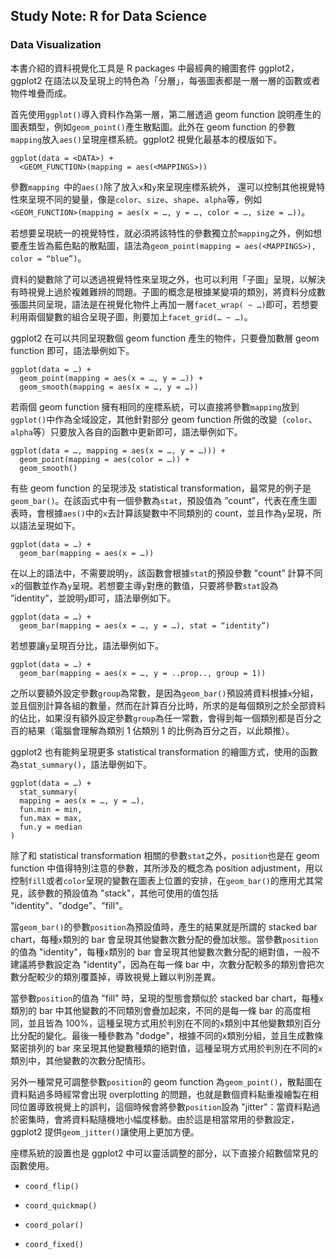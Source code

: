 ## Study Note: R for Data Science

### Data Visualization

本書介紹的資料視覺化工具是 R packages 中最經典的繪圖套件 ggplot2，ggplot2 在語法以及呈現上的特色為「分層」，每張圖表都是一層一層的函數或者物件堆疊而成。

首先使用```ggplot()```導入資料作為第一層，第二層透過 geom function 說明產生的圖表類型，例如```geom_point()```產生散點圖。此外在 geom function 的參數```mapping```放入```aes()```呈現座標系統。ggplot2 視覺化最基本的模版如下。

```
ggplot(data = <DATA>) +
  <GEOM_FUNCTION>(mapping = aes(<MAPPINGS>))
```

參數```mapping ```中的```aes()```除了放入```x```和```y```來呈現座標系統外， 還可以控制其他視覺特性來呈現不同的變量，像是```color```、```size```、```shape```、```alpha```等，例如```<GEOM_FUNCTION>(mapping = aes(x = …, y = …, color = …, size = …))```。

若想要呈現統一的視覺特性，就必須將該特性的參數獨立於```mapping```之外，例如想要產生皆為藍色點的散點圖，語法為```geom_point(mapping = aes(<MAPPINGS>), color = “blue”)```。

資料的變數除了可以透過視覺特性來呈現之外，也可以利用「子圖」呈現，以解決有時視覺上過於複雜難辨的問題。子圖的概念是根據某變項的類別，將資料分成數張圖共同呈現，語法是在視覺化物件上再加一層```facet_wrap( ~ …)```即可，若想要利用兩個變數的組合呈現子圖，則要加上```facet_grid(… ~ …)```。

ggplot2 在可以共同呈現數個 geom function 產生的物件，只要疊加數層 geom function 即可，語法舉例如下。

```
ggplot(data = …) +
  geom_point(mapping = aes(x = …, y = …)) +
  geom_smooth(mapping = aes(x = …, y = …))
```

若兩個 geom function 擁有相同的座標系統，可以直接將參數```mapping```放到```ggplot()```中作為全域設定，其他針對部分 geom function 所做的改變（```color```、```alpha```等）只要放入各自的函數中更新即可，語法舉例如下。

```
ggplot(data = …, mapping = aes(x = …, y = …))) +
  geom_point(mapping = aes(color = …)) +
  geom_smooth()
```

有些 geom function 的呈現涉及 statistical transformation，最常見的例子是```geom_bar()```。在該函式中有一個參數為```stat```，預設值為 ”count”，代表在產生圖表時，會根據```aes()```中的```x```去計算該變數中不同類別的 count，並且作為```y```呈現，所以語法呈現如下。

```
ggplot(data = …) +
  geom_bar(mapping = aes(x = …))
```

在以上的語法中，不需要說明```y```，該函數會根據```stat```的預設參數 ”count” 計算不同```x```的個數並作為```y```呈現。若想要主導```y```對應的數值，只要將參數```stat```設為 ”identity”，並說明```y```即可，語法舉例如下。

```
ggplot(data = …) + 
  geom_bar(mapping = aes(x = …, y = …), stat = “identity”)
```

若想要讓```y```呈現百分比，語法舉例如下。

```
ggplot(data = …) + 
  geom_bar(mapping = aes(x = …, y = ..prop.., group = 1))
```

之所以要額外設定參數```group```為常數，是因為```geom_bar()```預設將資料根據```x```分組，並且個別計算各組的數量，然而在計算百分比時，所求的是每個類別之於全部資料的佔比，如果沒有額外設定參數```group```為任一常數，會得到每一個類別都是百分之百的結果（電腦會理解為類別 1 佔類別 1 的比例為百分之百，以此類推）。

ggplot2 也有能夠呈現更多 statistical transformation 的繪圖方式，使用的函數為```stat_summary()```，語法舉例如下。

```
ggplot(data = …) +
  stat_summary(
  mapping = aes(x = …, y = …),
  fun.min = min,
  fun.max = max,
  fun.y = median
)
```

除了和 statistical transformation 相關的參數```stat```之外，```position```也是在 geom function 中值得特別注意的參數，其所涉及的概念為 position adjustment，用以控制```fill```或者```color```呈現的變數在圖表上位置的安排，在```geom_bar()```的應用尤其常見，該參數的預設值為 "stack"，其他可使用的值包括 "identity"、"dodge"、"fill"。

當```geom_bar()```的參數```position```為預設值時，產生的結果就是所謂的 stacked bar chart，每種```x```類別的 bar 會呈現其他變數次數分配的疊加狀態。當參數```position```的值為 "identity"，每種```x```類別的 bar 會呈現其他變數次數分配的絕對值，一般不建議將參數設定為  "identity"，因為在每一條 bar 中，次數分配較多的類別會把次數分配較少的類別覆蓋掉，導致視覺上難以判別差異。

當參數```position```的值為 "fill" 時，呈現的型態會類似於 stacked bar chart，每種```x```類別的 bar 中其他變數的不同類別會疊加起來，不同的是每一條 bar 的高度相同，並且皆為 100%，這種呈現方式用於判別在不同的```x```類別中其他變數類別百分比分配的變化。最後一種參數為 "dodge"，根據不同的```x```類別分組，並且生成數條緊密排列的 bar 來呈現其他變數種類的絕對值，這種呈現方式用於判別在不同的```x```類別中，其他變數的次數分配情形。

另外一種常見可調整參數```position```的 geom function 為```geom_point()```，散點圖在資料點過多時經常會出現 overplotting 的問題，也就是數個資料點重複繪製在相同位置導致視覺上的誤判，這個時候會將參數```position```設為 "jitter"：當資料點過於密集時，會將資料點隨機地小幅度移動。由於這是相當常用的參數設定，ggplot2 提供```geom_jitter()```讓使用上更加方便。

座標系統的設置也是 ggplot2 中可以靈活調整的部分，以下直接介紹數個常見的函數使用。

* ```coord_flip()```

* ```coord_quickmap()```

* ```coord_polar()```

* ```coord_fixed()```

